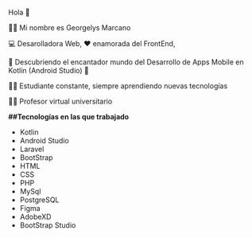 
Hola 👋

🙋‍♀️ Mi nombre es Georgelys Marcano 

💻 Desarolladora Web, ❤️ enamorada del FrontEnd, 

📱 Descubriendo el encantador mundo del Desarrollo de Apps Mobile en Kotlin (Android Studio) 🤩

👩‍🎓 Estudiante constante, siempre aprendiendo nuevas tecnologías 

👩‍🏫 Profesor virtual universitario

**##Tecnologías en las que trabajado**

- Kotlin
- Android Studio
- Laravel
- BootStrap
- HTML
- CSS
- PHP
- MySql
- PostgreSQL
- Figma
- AdobeXD
- BootStrap Studio


<!--
**GMarcanoB/GMarcanoB** is a ✨ _special_ ✨ repository because its `README.md` (this file) appears on your GitHub profile.

Here are some ideas to get you started:

- 🔭 I’m currently working on ...
- 🌱 I’m currently learning ...
- 👯 I’m looking to collaborate on ...
- 🤔 I’m looking for help with ...
- 💬 Ask me about ...
- 📫 How to reach me: ...
- 😄 Pronouns: ...
- ⚡ Fun fact: ...
-->
